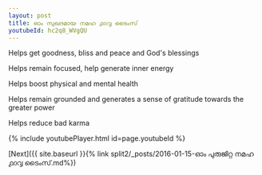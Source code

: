 ```yaml
---
layout: post
title: ഓം സുഖദമായ നമഹ ൧൦൮ ടൈംസ്
youtubeId: hc2q8_WVgQU
---
```

 
 
Helps get goodness, bliss and peace and God's blessings
 
Helps remain focused, help generate inner energy 
 
Helps boost physical and mental health 
 
Helps remain grounded and generates a sense of gratitude towards the greater power 
 
Helps reduce bad karma
 
 
 
 


{% include youtubePlayer.html id=page.youtubeId %}
 
[Next]({{ site.baseurl }}{% link  split2/_posts/2016-01-15-ഓം പുരുജിറ്റ നമഹ ൧൦൮ ടൈംസ്.md%})
 

